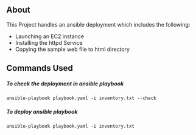 ## About

This Project handles an ansible deployment which includes the following:
* Launching an EC2 instance
* Installing the httpd Service
* Copying the sample web file to html directory


## Commands Used


##### To check the deployment in ansible playbook
```
ansible-playbook playbook.yaml -i inventory.txt --check
```

##### To deploy ansible playbook
```
ansible-playbook playbook.yaml -i inventory.txt
```
